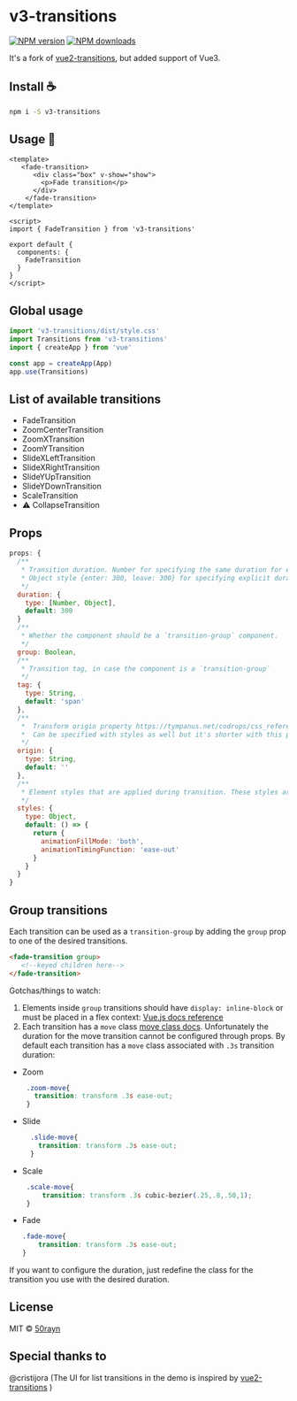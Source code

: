 # v3-transitions

[![NPM version](https://img.shields.io/npm/v/vue2-transitions.svg?style=flat)](https://npmjs.com/package/v3-transitions) [![NPM downloads](https://img.shields.io/npm/dm/vue2-transitions.svg?style=flat)](https://npmjs.com/package/v3-transitions)

It's a fork of [vue2-transitions](https://github.com/BinarCode/vue2-transitions), but added support of Vue3.

## Install :coffee:

```bash
npm i -S v3-transitions
```

## Usage :rocket:

```vue
<template>
   <fade-transition>
      <div class="box" v-show="show">
        <p>Fade transition</p>
      </div>
    </fade-transition>
</template>

<script>
import { FadeTransition } from 'v3-transitions'

export default {
  components: {
    FadeTransition
  }
}
</script>
```

## Global usage
```js
import 'v3-transitions/dist/style.css'
import Transitions from 'v3-transitions'
import { createApp } from 'vue'

const app = createApp(App)
app.use(Transitions)
```

## List of available transitions
- FadeTransition
- ZoomCenterTransition
- ZoomXTransition
- ZoomYTransition
- SlideXLeftTransition
- SlideXRightTransition
- SlideYUpTransition
- SlideYDownTransition
- ScaleTransition
- :warning: CollapseTransition

## Props
```js
props: {
  /**
   * Transition duration. Number for specifying the same duration for enter/leave transitions
   * Object style {enter: 300, leave: 300} for specifying explicit durations for enter/leave
   */
  duration: {
    type: [Number, Object],
    default: 300
  }
  /**
   * Whether the component should be a `transition-group` component.
   */
  group: Boolean,
  /**
   * Transition tag, in case the component is a `transition-group`
   */
  tag: {
    type: String,
    default: 'span'
  },
  /**
   *  Transform origin property https://tympanus.net/codrops/css_reference/transform-origin/.
   *  Can be specified with styles as well but it's shorter with this prop
   */
  origin: {
    type: String,
    default: ''
  },
  /**
   * Element styles that are applied during transition. These styles are applied on @beforeEnter and @beforeLeave hooks
   */
  styles: {
    type: Object,
    default: () => {
      return {
        animationFillMode: 'both',  
        animationTimingFunction: 'ease-out'
      }
    }
  }
}
```

## Group transitions
Each transition can be used as a `transition-group` by adding the `group` prop to one of the desired transitions.
```html
<fade-transition group>
   <!--keyed children here-->
</fade-transition>
```
Gotchas/things to watch:
1. Elements inside `group` transitions should have `display: inline-block` or must be placed in a flex context:
   [Vue.js docs reference](https://vuejs.org/v2/guide/transitions.html#List-Move-Transitions)
2. Each transition has a `move` class [move class docs](https://vuejs.org/v2/guide/transitions.html#List-Move-Transitions).
   Unfortunately the duration for the move transition cannot be configured through props. By default each transition has a `move` class associated
   with `.3s` transition duration:

- Zoom
  ```css
   .zoom-move{
     transition: transform .3s ease-out;
   }
  ```
- Slide
  ```css
    .slide-move{
      transition: transform .3s ease-out;
    }
  ```
- Scale
  ```css
   .scale-move{
       transition: transform .3s cubic-bezier(.25,.8,.50,1);
   }
  ``` 
- Fade
  ```css
  .fade-move{
      transition: transform .3s ease-out;
  }
   ``` 
If you want to configure the duration, just redefine the class for the transition you use with the desired duration.

## License

MIT &copy; [50rayn](https://github.com/50rayn)

## Special thanks to

@cristijora (The UI for list transitions in the demo is inspired by [vue2-transitions](https://github.com/BinarCode/vue2-transitions) )  
